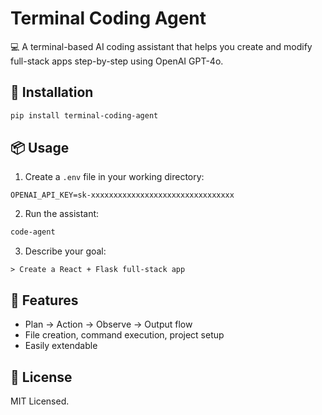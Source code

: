 # Terminal Coding Agent

💻 A terminal-based AI coding assistant that helps you create and modify full-stack apps step-by-step using OpenAI GPT-4o.

## 🚀 Installation

```bash
pip install terminal-coding-agent
```

## 📦 Usage

1. Create a `.env` file in your working directory:

```env
OPENAI_API_KEY=sk-xxxxxxxxxxxxxxxxxxxxxxxxxxxxxxxx
```

2. Run the assistant:
```bash
code-agent
```

3. Describe your goal:
```
> Create a React + Flask full-stack app
```

## 🧠 Features

- Plan → Action → Observe → Output flow
- File creation, command execution, project setup
- Easily extendable

## 📄 License

MIT Licensed.
